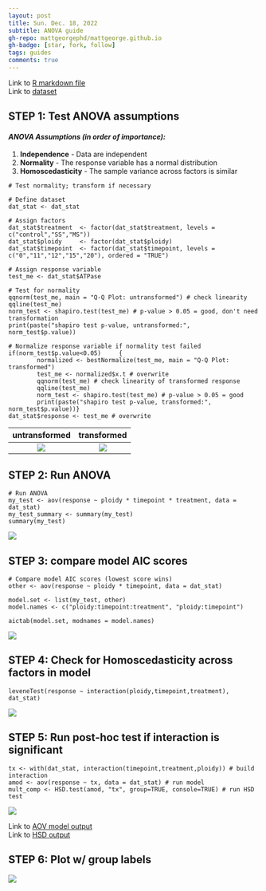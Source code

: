 ```yaml
---
layout: post
title: Sun. Dec. 18, 2022
subtitle: ANOVA guide
gh-repo: mattgeorgephd/mattgeorge.github.io
gh-badge: [star, fork, follow]
tags: guides
comments: true
---
```


Link to [R markdown file](https://github.com/mattgeorgephd/mattgeorgephd.github.io/blob/9f562417b79a3fee5d32aefd11eeb46948cdfc17/guides/2022-12-18-ANOVA/ANOVA-guide.Rmd) </br>
Link to [dataset](https://raw.githubusercontent.com/mattgeorgephd/mattgeorgephd.github.io/master/guides/2022-12-18-ANOVA/ATPase_dataset.csv)

## STEP 1: Test ANOVA assumptions

#### *ANOVA Assumptions (in order of importance):*
1. **Independence** - Data are independent
2. **Normality** - The response variable has a normal distribution
3. **Homoscedasticity** - The sample variance across factors is similar

```{R}
# Test normality; transform if necessary

# Define dataset
dat_stat <- dat_stat

# Assign factors
dat_stat$treatment  <- factor(dat_stat$treatment, levels = c("control","SS","MS"))
dat_stat$ploidy     <- factor(dat_stat$ploidy)
dat_stat$timepoint  <- factor(dat_stat$timepoint, levels = c("0","11","12","15","20"), ordered = "TRUE")

# Assign response variable
test_me <- dat_stat$ATPase

# Test for normality
qqnorm(test_me, main = "Q-Q Plot: untransformed") # check linearity
qqline(test_me)
norm_test <- shapiro.test(test_me) # p-value > 0.05 = good, don't need transformation
print(paste("shapiro test p-value, untransformed:", norm_test$p.value))

# Normalize response variable if normality test failed
if(norm_test$p.value<0.05)     {
        normalized <- bestNormalize(test_me, main = "Q-Q Plot: transformed")
        test_me <- normalized$x.t # overwrite
        qqnorm(test_me) # check linearity of transformed response
        qqline(test_me)
        norm_test <- shapiro.test(test_me) # p-value > 0.05 = good
        print(paste("shapiro test p-value, transformed:", norm_test$p.value))}
dat_stat$response <- test_me # overwrite
```
| untransformed | transformed |
| :---:  | :---: |
| ![](https://github.com/mattgeorgephd/mattgeorgephd.github.io/blob/master/guides/2022-12-18-ANOVA/QQ_untransformed.png?raw=true)  | ![](https://github.com/mattgeorgephd/mattgeorgephd.github.io/blob/master/guides/2022-12-18-ANOVA/QQ_transformed.png?raw=true) |       

## STEP 2: Run ANOVA
```{r}
# Run ANOVA
my_test <- aov(response ~ ploidy * timepoint * treatment, data = dat_stat)
my_test_summary <- summary(my_test)
summary(my_test)
```
![](https://github.com/mattgeorgephd/mattgeorgephd.github.io/blob/master/guides/2022-12-18-ANOVA/model.png?raw=true)

## STEP 3: compare model AIC scores
```{r}
# Compare model AIC scores (lowest score wins)
other <- aov(response ~ ploidy * timepoint, data = dat_stat)

model.set <- list(my_test, other)
model.names <- c("ploidy:timepoint:treatment", "ploidy:timepoint")

aictab(model.set, modnames = model.names)
```
![](https://github.com/mattgeorgephd/mattgeorgephd.github.io/blob/master/guides/2022-12-18-ANOVA/AIC.png?raw=true)

## STEP 4: Check for Homoscedasticity across factors in model
```{r}
leveneTest(response ~ interaction(ploidy,timepoint,treatment), dat_stat)
```
![](https://github.com/mattgeorgephd/mattgeorgephd.github.io/blob/master/guides/2022-12-18-ANOVA/homogeneity.png?raw=true)

## STEP 5: Run post-hoc test if interaction is significant
```{r}
tx <- with(dat_stat, interaction(timepoint,treatment,ploidy)) # build interaction
amod <- aov(response ~ tx, data = dat_stat) # run model
mult_comp <- HSD.test(amod, "tx", group=TRUE, console=TRUE) # run HSD test
```
![](https://github.com/mattgeorgephd/mattgeorgephd.github.io/blob/master/guides/2022-12-18-ANOVA/HSD.png?raw=true)

Link to [AOV model output](https://raw.githubusercontent.com/mattgeorgephd/mattgeorgephd.github.io/master/guides/2022-12-18-ANOVA/aov.csv) </br>
Link to [HSD output](https://raw.githubusercontent.com/mattgeorgephd/mattgeorgephd.github.io/master/guides/2022-12-18-ANOVA/HSD.csv)


## STEP 6: Plot w/ group labels
![](https://github.com/mattgeorgephd/mattgeorgephd.github.io/blob/master/guides/2022-12-18-ANOVA/atpase_suppl.png?raw=true)

